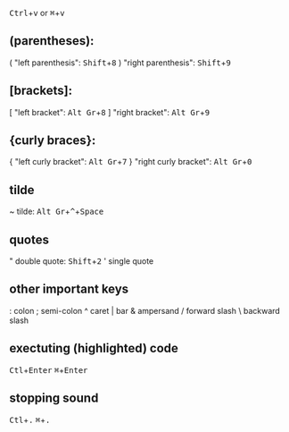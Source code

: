<kbd>Ctrl</kbd>+<kbd>v</kbd> or <kbd>⌘</kbd>+<kbd>v</kbd>

## (parentheses):
( "left parenthesis": <kbd>Shift</kbd>+<kbd>8</kbd>
) "right parenthesis": <kbd>Shift</kbd>+<kbd>9</kbd>

## [brackets]:
[ "left bracket": <kbd>Alt Gr</kbd>+<kbd>8</kbd>
] "right bracket": <kbd>Alt Gr</kbd>+<kbd>9</kbd>

## {curly braces}:
{ "left curly bracket": <kbd>Alt Gr</kbd>+<kbd>7</kbd>
} "right curly bracket": <kbd>Alt Gr</kbd>+<kbd>0</kbd>

## tilde
~ tilde: <kbd>Alt Gr</kbd>+<kbd>^</kbd>+<kbd>Space</kbd>

## quotes
" double quote: <kbd>Shift</kbd>+<kbd>2</kbd>
'  single quote 

## other important keys
: colon
; semi-colon
^ caret
| bar
& ampersand
/ forward slash
\ backward slash

## exectuting (highlighted) code
<kbd>Ctl</kbd>+<kbd>Enter</kbd>
<kbd>⌘</kbd>+<kbd>Enter</kbd>

## stopping sound
<kbd>Ctl</kbd>+<kbd>.</kbd>
<kbd>⌘</kbd>+<kbd>.</kbd>
